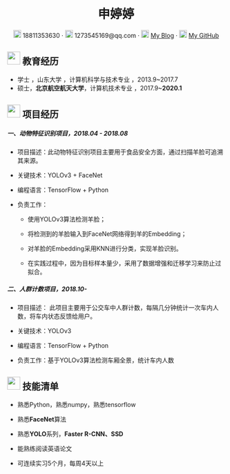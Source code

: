  <center>
     <h1>申婷婷</h1>
     <div>
         <span>
             <img src="assets/phone-solid.svg" width="18px">
             18811353630
         </span>
         ·
         <span>
             <img src="assets/envelope-solid.svg" width="18px">
             1273545169@qq.com
         </span>
         ·
         <span>
             <img src="assets/rss-solid.svg" width="18px">
             <a href="https://blog.csdn.net/baidu_27643275">My Blog</a>
         </span>
       ·
         <span>
             <img src="assets/github-brands.svg" width="18px">
             <a href="https://github.com/1273545169">My GitHub</a>
         </span>
     </div>
 </center>
 
## <img src="assets/graduation-cap-solid.svg" width="30px"> 教育经历

- 学士 ，山东大学 ，计算机科学与技术专业 ，2013.9~2017.7
- 硕士，**北京航空航天大学**，计算机技术专业 ，2017.9~**2020.1**

## <img src="assets/project-diagram-solid.svg" width="30px"> 项目经历

##### 一、动物特征识别项目，2018.04 - 2018.08

- 项目描述：此动物特征识别项目主要用于食品安全方面，通过扫描羊脸可追溯其来源。

- 关键技术：YOLOv3 + FaceNet

- 编程语言：TensorFlow + Python

- 负责工作：

  - 使用YOLOv3算法检测羊脸；

  - 将检测到的羊脸输入到FaceNet网络得到羊的Embedding；

  - 对羊脸的Embedding采用KNN进行分类，实现羊脸识别。

  - 在实践过程中，因为目标样本量少，采用了数据增强和迁移学习来防止过拟合。
  
##### 二、人群计数项目，2018.10-

- 项目描述： 此项目主要用于公交车中人群计数，每隔几分钟统计一次车内人数，将车内状态反馈给用户。
  
- 关键技术：YOLOv3 

- 编程语言：TensorFlow + Python

- 负责工作：基于YOLOv3算法检测车厢全景，统计车内人数


 ## <img src="assets/tools-solid.svg" width="30px"> 技能清单

 - 熟悉Python，熟悉numpy，熟悉tensorflow 
 
 - 熟悉**FaceNet**算法 
 
 - 熟悉**YOLO**系列，**Faster R-CNN、SSD**  
 
 - 能熟练阅读英语论文
 
 - 可连续实习5个月，每周4天以上

 


